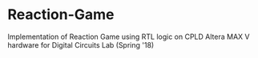 # Reaction-Game
Implementation of Reaction Game using RTL logic on CPLD Altera MAX V hardware for Digital Circuits Lab (Spring '18)
